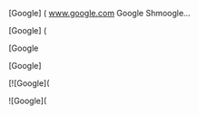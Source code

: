 [Google] ( www.google.com Google Shmoogle...

[Google] (

[Google

[Google]

[![Google](

![Google](
